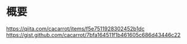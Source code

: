 # 概要
https://qiita.com/cacarrot/items/f5e7511928302452b1dc
https://gist.github.com/cacarrot/7bfa164511f1b461605c686d43446c22
